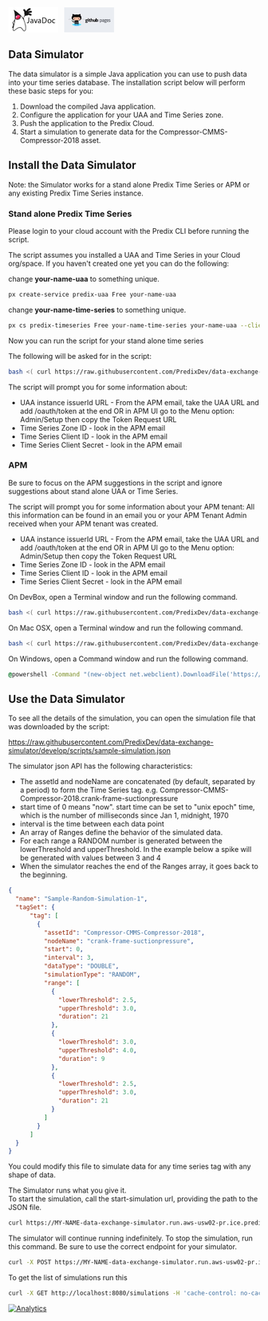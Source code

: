 <a href="http://predixdev.github.io/data-exchange-simulator/javadocs/index.html" target="_blank" >
	<img height="50px" width="100px" src="images/javadoc.png" alt="view javadoc"></a>
&nbsp;
<a href="http://predixdev.github.io/data-exchange-simulator" target="_blank">
	<img height="50px" width="100px" src="images/pages.jpg" alt="view github pages">
</a>

## Data Simulator

The data simulator is a simple Java application you can use to push data into your time series database.  The installation script below will perform these basic steps for you:

1. Download the compiled Java application.
2. Configure the application for your UAA and Time Series zone.
3. Push the application to the Predix Cloud.
4. Start a simulation to generate data for the Compressor-CMMS-Compressor-2018 asset.

## Install the Data Simulator

Note: the Simulator works for a stand alone Predix Time Series or APM or any existing Predix Time Series instance. 

### Stand alone Predix Time Series

Please login to your cloud account with the Predix CLI before running the script.

The script assumes you installed a UAA and Time Series in your Cloud org/space.  If you haven't created one yet you can do the following:

change **your-name-uaa** to something unique.
```sh
px create-service predix-uaa Free your-name-uaa
```

change **your-name-time-series** to something unique.
```sh
px cs predix-timeseries Free your-name-time-series your-name-uaa --client-id app_client_id
```

Now you can run the script for your stand alone time series

The following will be asked for in the script: 
```sh
bash <( curl https://raw.githubusercontent.com/PredixDev/data-exchange-simulator/master/scripts/quickstart-dx-simulator.sh )
```
The script will prompt you for some information about:
 - UAA instance issuerId URL - From the APM email, take the UAA URL and add /oauth/token at the end
OR in APM UI go to the Menu option: Admin/Setup then copy the Token Request URL
- Time Series Zone ID - look in the APM email
- Time Series Client ID - look in the APM email
- Time Series Client Secret - look in the APM email

### APM 

Be sure to focus on the APM suggestions in the script and ignore suggestions about stand alone UAA or Time Series.

The script will prompt you for some information about your APM tenant:  All this information can be found in an email you or your APM Tenant Admin received when your APM tenant was created.

 - UAA instance issuerId URL - From the APM email, take the UAA URL and add /oauth/token at the end
OR in APM UI go to the Menu option: Admin/Setup then copy the Token Request URL
- Time Series Zone ID - look in the APM email
- Time Series Client ID - look in the APM email
- Time Series Client Secret - look in the APM email


On DevBox, open a Terminal window and run the following command.

```sh
bash <( curl https://raw.githubusercontent.com/PredixDev/data-exchange-simulator/master/scripts/quickstart-dx-simulator.sh ) --skip-setup
```

On Mac OSX, open a Terminal window and run the following command.

```sh
bash <( curl https://raw.githubusercontent.com/PredixDev/data-exchange-simulator/master/scripts/quickstart-dx-simulator.sh )
```

On Windows, open a Command window and run the following command.
```bat
@powershell -Command "(new-object net.webclient).DownloadFile('https://raw.githubusercontent.com/PredixDev/data-exchange-simulator/master/scripts/quickstart-dx-simulator.bat','quickstart-dx-simulator.bat')" && "quickstart-dx-simulator.bat"
``` 

## Use the Data Simulator

To see all the details of the simulation, you can open the simulation file that was downloaded by the script: 

https://raw.githubusercontent.com/PredixDev/data-exchange-simulator/develop/scripts/sample-simulation.json

The simulator json API has the following characteristics:

- The assetId and nodeName are concatenated (by default, separated by a period) to form the Time Series tag.  e.g. Compressor-CMMS-Compressor-2018.crank-frame-suctionpressure
- start time of 0 means "now".  start time can be set to "unix epoch" time, which is the number of milliseconds since Jan 1, midnight, 1970
- interval is the time between each data point
- An array of Ranges define the behavior of the simulated data.  
- For each range a RANDOM number is generated between the lowerThreshold and upperThreshold.  In the example below a spike will be generated with values between 3 and 4
- When the simulator reaches the end of the Ranges array, it goes back to the beginning.

```json
{
  "name": "Sample-Random-Simulation-1",
  "tagSet": {
      "tag": [
        {
          "assetId": "Compressor-CMMS-Compressor-2018",
          "nodeName": "crank-frame-suctionpressure",
          "start": 0,
          "interval": 3,
          "dataType": "DOUBLE",
          "simulationType": "RANDOM",
          "range": [
            {
              "lowerThreshold": 2.5,
              "upperThreshold": 3.0,
              "duration": 21
            }, 
            {
              "lowerThreshold": 3.0,
              "upperThreshold": 4.0,
              "duration": 9
            },
            {
              "lowerThreshold": 2.5,
              "upperThreshold": 3.0,
              "duration": 21
            }
          ]
        }
      ]
  }
}
```

You could modify this file to simulate data for any time series tag with any shape of data.

The Simulator runs what you give it.  
To start the simulation, call the start-simulation url, providing the path to the JSON file.
```sh
curl https://MY-NAME-data-exchange-simulator.run.aws-usw02-pr.ice.predix.io/start-simulation -X POST -H "Content-Type: application/json" --data-binary "@/full/path-to/dx-simulator/predix-scripts/data-exchange-simulator/scripts/sample-simulation.json"' 
```

The simulator will continue running indefinitely. To stop the simulation, run this command. Be sure to use the correct endpoint for your simulator.

```sh
curl -X POST https://MY-NAME-data-exchange-simulator.run.aws-usw02-pr.ice.predix.io/stop-simulation -H 'cache-control: no-cache' -H 'Content-Type: text/plain' --data Sample-Random-Simulation-1
```

To get the list of simulations run this
```sh
curl -X GET http://localhost:8080/simulations -H 'cache-control: no-cache' -H 'Content-Type: text/plain'
```



[![Analytics](https://ga-beacon.appspot.com/UA-82773213-1/data-exchange-simulator/readme?pixel)](https://github.com/PredixDev)
